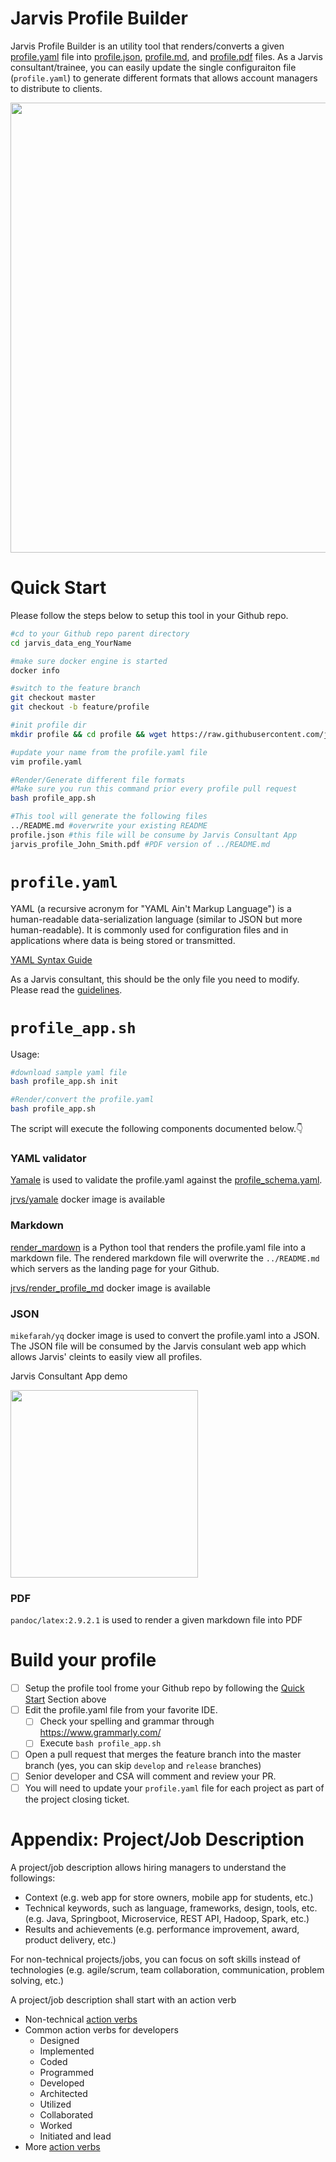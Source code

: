 # Jarvis Profile Builder

Jarvis Profile Builder is an utility tool that renders/converts a given [profile.yaml](./profile.yaml) file into [profile.json](./profile.json), [profile.md](./profile.md), and [profile.pdf](./jarvis_profile_Jack_Smith.pdf) files. As a Jarvis consultant/trainee, you can easily update the single configuraiton file (`profile.yaml`) to generate different formats that allows account managers to distribute to clients.

<img src="https://i.imgur.com/x9d1uHC.jpg" width="720">

# Quick Start 

Please follow the steps below to setup this tool in your Github repo. 

```bash
#cd to your Github repo parent directory
cd jarvis_data_eng_YourName

#make sure docker engine is started
docker info

#switch to the feature branch
git checkout master
git checkout -b feature/profile

#init profile dir
mkdir profile && cd profile && wget https://raw.githubusercontent.com/jarviscanada/jarvis_profile_builder/master/profile_app.sh -O profile_app.sh && bash profile_app.sh init

#update your name from the profile.yaml file
vim profile.yaml

#Render/Generate different file formats
#Make sure you run this command prior every profile pull request
bash profile_app.sh

#This tool will generate the following files
../README.md #overwrite your existing README
profile.json #this file will be consume by Jarvis Consultant App
jarvis_profile_John_Smith.pdf #PDF version of ../README.md
```

# `profile.yaml`
YAML (a recursive acronym for "YAML Ain't Markup Language") is a human-readable data-serialization language (similar to JSON but more human-readable). It is commonly used for configuration files and in applications where data is being stored or transmitted.

[YAML Syntax Guide](https://rollout.io/blog/yaml-tutorial-everything-you-need-get-started/)

As a Jarvis consultant, this should be the only file you need to modify. Please read the [guidelines](https://www.notion.so/jarviscanada/Updating-Build-Your-Jarvis-Profile-01f001361c694b9bae7f1e53d0d1c93a).

# `profile_app.sh`
Usage:
```bash
#download sample yaml file
bash profile_app.sh init

#Render/convert the profile.yaml
bash profile_app.sh
```
The script will execute the following components documented below.👇


### YAML validator
[Yamale](https://github.com/23andMe/Yamale) is used to validate the profile.yaml against the [profile_schema.yaml](./yamale/profile_schema.yaml). 

[jrvs/yamale](https://hub.docker.com/r/jrvs/yamale) docker image is available

### Markdown
[render_mardown](./render_markdown) is a Python tool that renders the profile.yaml file into a markdown file. The rendered markdown file will overwrite the `../README.md` which servers as the landing page for your Github.

[jrvs/render_profile_md](https://hub.docker.com/r/jrvs/render_profile_md) docker image is available

### JSON
`mikefarah/yq` docker image is used to convert the profile.yaml into a JSON. The JSON file will be consumed by the Jarvis consulant web app which allows Jarvis' cleints to easily view all profiles.

Jarvis Consultant App demo

<img src="https://imgur.com/yVaQc8L.gif" width="300">

### PDF
`pandoc/latex:2.9.2.1` is used to render a given markdown file into PDF

# Build your profile

- [ ] Setup the profile tool frome your Github repo by following the [Quick Start](#quick-start) Section above
- [ ] Edit the profile.yaml file from your favorite IDE.
  - [ ] Check your spelling and grammar through https://www.grammarly.com/
  - [ ] Execute `bash profile_app.sh`
- [ ] Open a pull request that merges the feature branch into the master branch (yes, you can skip `develop` and `release` branches)
- [ ] Senior developer and CSA will comment and review your PR.
- [ ] You will need to update your `profile.yaml` file for each project as part of the project closing ticket.

# Appendix: Project/Job Description
A project/job description allows hiring managers to understand the followings:

- Context (e.g. web app for store owners, mobile app for students, etc.)
- Technical keywords, such as language, frameworks, design, tools, etc. (e.g. Java, Springboot, Microservice, REST API, Hadoop, Spark, etc.)
- Results and achievements (e.g. performance improvement, award, product delivery, etc.)

For non-technical projects/jobs, you can focus on soft skills instead of technologies (e.g. agile/scrum, team collaboration, communication, problem solving, etc.)

A project/job description shall start with an action verb
  - Non-technical [action verbs](https://careernetwork.msu.edu/resources-tools/resumes/action-verbs.html)
  - Common action verbs for developers
    - Designed
    - Implemented
    - Coded
    - Programmed
    - Developed
    - Architected
    - Utilized
    - Collaborated
    - Worked
    - Initiated and lead
  - More [action verbs](./docs/Action_Wrods_For_Engineering.pdf)